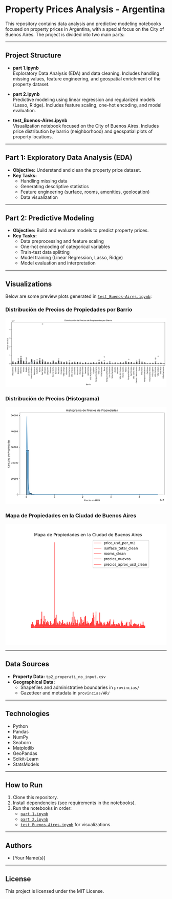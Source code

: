 # Property Prices Analysis - Argentina

This repository contains data analysis and predictive modeling notebooks focused on property prices in Argentina, with a special focus on the City of Buenos Aires. The project is divided into two main parts:

---

## Project Structure

- **part 1.ipynb**  
  Exploratory Data Analysis (EDA) and data cleaning. Includes handling missing values, feature engineering, and geospatial enrichment of the property dataset.

- **part 2.ipynb**  
  Predictive modeling using linear regression and regularized models (Lasso, Ridge). Includes feature scaling, one-hot encoding, and model evaluation.

- **test_Buenos-Aires.ipynb**  
  Visualization notebook focused on the City of Buenos Aires. Includes price distribution by barrio (neighborhood) and geospatial plots of property locations.

---

## Part 1: Exploratory Data Analysis (EDA)

- **Objective:** Understand and clean the property price dataset.
- **Key Tasks:**
  - Handling missing data
  - Generating descriptive statistics
  - Feature engineering (surface, rooms, amenities, geolocation)
  - Data visualization

---

## Part 2: Predictive Modeling

- **Objective:** Build and evaluate models to predict property prices.
- **Key Tasks:**
  - Data preprocessing and feature scaling
  - One-hot encoding of categorical variables
  - Train-test data splitting
  - Model training (Linear Regression, Lasso, Ridge)
  - Model evaluation and interpretation

---

## Visualizations

Below are some preview plots generated in [`test_Buenos-Aires.ipynb`](test_Buenos-Aires.ipynb):

### Distribución de Precios de Propiedades por Barrio

![Boxplot de precios por barrio](docs/boxplot_barrios.png)

### Distribución de Precios (Histograma)

![Histograma de precios](docs/histograma_precios.png)

### Mapa de Propiedades en la Ciudad de Buenos Aires

![Mapa de propiedades](docs/mapa_caba.png)

---

## Data Sources

- **Property Data:** `tp2_properati_no_input.csv`
- **Geographical Data:**
  - Shapefiles and administrative boundaries in `provincias/`
  - Gazetteer and metadata in `provincias/AR/`

---

## Technologies

- Python
- Pandas
- NumPy
- Seaborn
- Matplotlib
- GeoPandas
- Scikit-Learn
- StatsModels

---

## How to Run

1. Clone this repository.
2. Install dependencies (see requirements in the notebooks).
3. Run the notebooks in order:
   - [`part 1.ipynb`](part%201.ipynb)
   - [`part 2.ipynb`](part%202.ipynb)
   - [`test_Buenos-Aires.ipynb`](test_Buenos-Aires.ipynb) for visualizations.

---

## Authors

- [Your Name(s)]

---

## License

This project is licensed under the MIT License.
